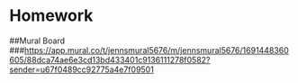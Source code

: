 # Homework

##Mural Board
###https://app.mural.co/t/jennsmural5676/m/jennsmural5676/1691448360605/88dca74ae6e3cd13bd433401c9136111278f0582?sender=u67f0489cc92775a4e7f09501

